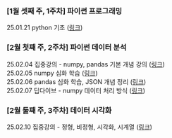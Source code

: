 ### [1월 셋째 주, 1주차] 파이썬 프로그래밍
25.01.21 python 기초 ([링크](./Folder/Jan/2025-01-21.md))


### [2월 첫째 주, 2주차] 파이썬 데이터 분석 
25.02.04 집중강의 - numpy, pandas 기본 개념 강의 ([링크](./Folder/Feb/2주차/2025-02-04.md)) <br>
25.02.05 numpy 심화 학습 ([링크](./Folder/Feb/2주차/2025-02-05.md)) <br>
25.02.06 pandas 심화 학습, JSON 개념 정리 ([링크](./Folder/Feb/2주차/2025-02-06.md)) <br>
25.02.07 딥다이브 - numpy 데이터 처리 방식 ([링크](./Folder/Feb/2주차/2025-02-07.md)) <br>

### [2월 둘째 주, 3주차] 데이터 시각화
25.02.10 집중강의 -  정형, 비정형, 시각화, 시계열 ([링크](./Folder/Feb/3주차/2025-02-10.md)) <br>
